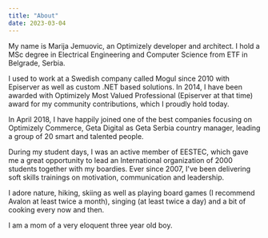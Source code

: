 ```yaml
---
title: "About"
date: 2023-03-04
---
```


My name is Marija Jemuovic, an Optimizely developer and architect. I hold a MSc degree in Electrical Engineering and Computer Science from ETF in Belgrade, Serbia.

I used to work at a Swedish company called Mogul since 2010 with Episerver as well as custom .NET based solutions. In 2014, I have been awarded with Optimizely Most Valued Professional (Episerver at that time) award for my community contributions, which I proudly hold today.

In April 2018, I have happily joined one of the best companies focusing on Optimizely Commerce, Geta Digital as Geta Serbia country manager, leading a group of 20 smart and talented people.

During my student days, I was an active member of EESTEC, which gave me a great opportunity to lead an International organization of 2000 students together with my boardies. Ever since 2007, I've been delivering soft skills trainings on motivation, communication and leadership.

I adore nature, hiking, skiing as well as playing board games (I recommend Avalon at least twice a month), singing (at least twice a day) and a bit of cooking every now and then.

I am a mom of a very eloquent three year old boy.